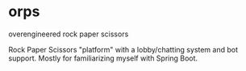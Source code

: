 # orps
overengineered rock paper scissors

Rock Paper Scissors "platform" with a lobby/chatting system and bot support. Mostly for familiarizing myself with Spring Boot.
